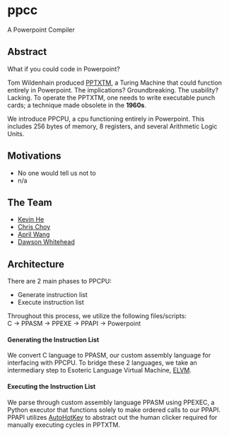 # ppcc
A Powerpoint Compiler

## Abstract

What if you could code in Powerpoint?

Tom Wildenhain produced [PPTXTM](https://www.andrew.cmu.edu/user/twildenh/PowerPointTM/Paper.pdf), a Turing Machine that could function entirely in Powerpoint. The implications? Groundbreaking. The usability? Lacking. To operate the PPTXTM, one needs to write executable punch cards; a technique made obsolete in the **1960s**.

We introduce PPCPU, a cpu functioning entirely in Powerpoint. This includes 256 bytes of memory, 8 registers, and several Arithmetic Logic Units.  

## Motivations

* No one would tell us not to
* n/a

## The Team

* [Kevin He](https://github.com/echowisp)  
* [Chris Choy](https://github.com/cchoy96)  
* [April Wang](https://github.com/aprilyw)  
* [Dawson Whitehead](https://github.com/dwahme)  

## Architecture

There are 2 main phases to PPCPU:

* Generate instruction list
* Execute instruction list

Throughout this process, we utilize the following files/scripts:  
C -> PPASM -> PPEXE -> PPAPI -> Powerpoint

#### Generating the Instruction List

We convert C language to PPASM, our custom assembly language for interfacing with PPCPU. To bridge these 2 languages, we take an intermediary step to Esoteric Language Virtual Machine, [ELVM](https://github.com/shinh/elvm/blob/master/ELVM.md?fbclid=IwAR2fsBSlkAFs3sTNRWkGrZycb_oATt_ElK7se8vLm4k5gPK8r2bCVOelR2k).

#### Executing the Instruction List

We parse through custom assembly language PPASM using PPEXEC, a Python executor that functions solely to make ordered calls to our PPAPI. PPAPI utilizes [AutoHotKey](https://www.autohotkey.com/) to abstract out the human clicker required for manually executing cycles in PPTXTM.
